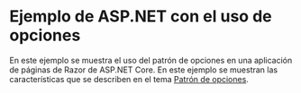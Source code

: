 # <a name="aspnet-using-options-sample"></a>Ejemplo de ASP.NET con el uso de opciones

En este ejemplo se muestra el uso del patrón de opciones en una aplicación de páginas de Razor de ASP.NET Core. En este ejemplo se muestran las características que se describen en el tema [Patrón de opciones](https://docs.microsoft.com/aspnet/core/fundamentals/configuration/options).
